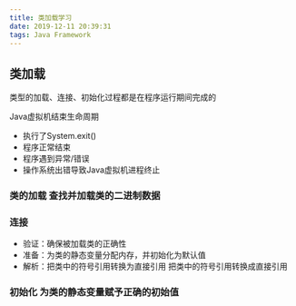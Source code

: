 ```yaml
---
title: 类加载学习
date: 2019-12-11 20:39:31
tags: Java Framework
---
```

## 类加载
类型的加载、连接、初始化过程都是在程序运行期间完成的

Java虚拟机结束生命周期
- 执行了System.exit()
- 程序正常结束
- 程序遇到异常/错误
- 操作系统出错导致Java虚拟机进程终止

### 类的加载 查找并加载类的二进制数据

### 连接
- 验证：确保被加载类的正确性
- 准备：为类的静态变量分配内存，并初始化为默认值
- 解析：把类中的符号引用转换为直接引用  把类中的符号引用转换成直接引用

### 初始化 为类的静态变量赋予正确的初始值
